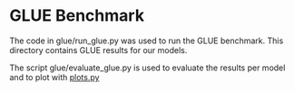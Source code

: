 # GLUE Benchmark

The code in glue/run_glue.py was used to run the GLUE benchmark. This directory contains GLUE results for our models.

The script glue/evaluate_glue.py is used to evaluate the results per model and to plot with [plots.py](https://github.com/cleolotta/fair-and-private-lm/blob/main/code/plots.py)
